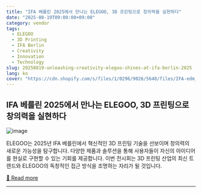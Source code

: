 ```yaml
---
title: "IFA 베를린 2025에서 만나는 ELEGOO, 3D 프린팅으로 창의력을 실현하다"
date: "2025-08-19T09:00:00+09:00"
category: vendor
tags:
  - ELEGOO
  - 3D Printing
  - IFA Berlin
  - Creativity
  - Innovation
  - Technology
slug: 20250819-unleashing-creativity-elegoo-shines-at-ifa-berlin-2025
lang: ko
cover: "https://cdn.shopify.com/s/files/1/0296/9026/5648/files/IFA-edm_1_be723f8e-d0aa-4655-a8c3-4632c2875264.jpg?v=1755602249"
---
```


## IFA 베를린 2025에서 만나는 ELEGOO, 3D 프린팅으로 창의력을 실현하다
![image](https://cdn.shopify.com/s/files/1/0296/9026/5648/files/IFA-edm_1_be723f8e-d0aa-4655-a8c3-4632c2875264.jpg?v=1755602249)

ELEGOO는 2025년 IFA 베를린에서 혁신적인 3D 프린팅 기술을 선보이며 창의력의 새로운 가능성을 탐구합니다. 다양한 제품과 솔루션을 통해 사용자들이 자신의 아이디어를 현실로 구현할 수 있는 기회를 제공합니다. 이번 전시회는 3D 프린팅 산업의 최신 트렌드와 ELEGOO의 독창적인 접근 방식을 조명하는 자리가 될 것입니다.

[🔗 Read more](https://www.elegoo.com/blogs/news/3d-printing-brings-creativity-to-life-meet-elegoo-at-ifa-berlin-2025)

---